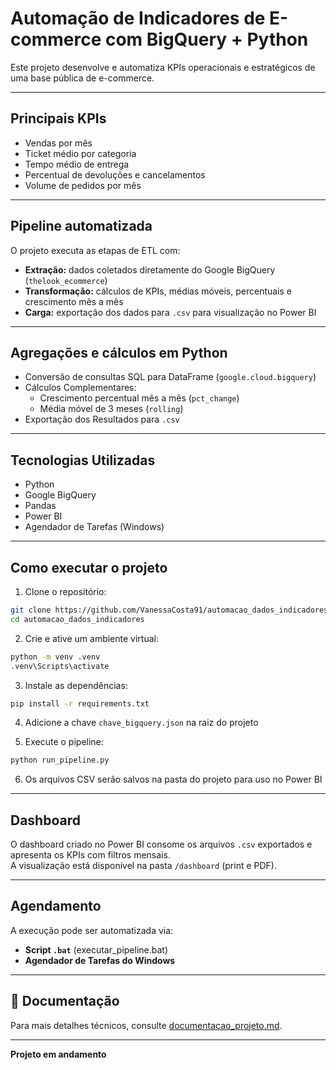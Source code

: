 # Automação de Indicadores de E-commerce com BigQuery + Python

Este projeto desenvolve e automatiza KPIs operacionais e estratégicos de uma base pública de e-commerce.

---

## Principais KPIs

- Vendas por mês
- Ticket médio por categoria
- Tempo médio de entrega
- Percentual de devoluções e cancelamentos
- Volume de pedidos por mês

---

## Pipeline automatizada

O projeto executa as etapas de ETL com:

- **Extração:** dados coletados diretamente do Google BigQuery (`thelook_ecommerce`)
- **Transformação:** cálculos de KPIs, médias móveis, percentuais e crescimento mês a mês
- **Carga:** exportação dos dados para `.csv` para visualização no Power BI

---

## Agregações e cálculos em Python

- Conversão de consultas SQL para DataFrame (`google.cloud.bigquery`)
- Cálculos Complementares:
  - Crescimento percentual mês a mês (`pct_change`)
  - Média móvel de 3 meses (`rolling`)
- Exportação dos Resultados para `.csv`

---

## Tecnologias Utilizadas

- Python 
- Google BigQuery
- Pandas
- Power BI
- Agendador de Tarefas (Windows)

---


## Como executar o projeto

1. Clone o repositório:

```bash
git clone https://github.com/VanessaCosta91/automacao_dados_indicadores.git
cd automacao_dados_indicadores
```

2. Crie e ative um ambiente virtual:

```bash
python -m venv .venv
.venv\Scripts\activate
```

3. Instale as dependências:

```bash
pip install -r requirements.txt
```

4. Adicione a chave `chave_bigquery.json` na raiz do projeto

5. Execute o pipeline:

```bash
python run_pipeline.py
```

6. Os arquivos CSV serão salvos na pasta do projeto para uso no Power BI

---

## Dashboard

O dashboard criado no Power BI consome os arquivos `.csv` exportados e apresenta os KPIs com filtros mensais.  
A visualização está disponível na pasta `/dashboard` (print e PDF).

---

## Agendamento

A execução pode ser automatizada via:

- **Script `.bat`** (executar_pipeline.bat)
- **Agendador de Tarefas do Windows**

---

## 📄 Documentação

Para mais detalhes técnicos, consulte [documentacao_projeto.md](./documentacao_projeto.md).

---

**Projeto em andamento**
